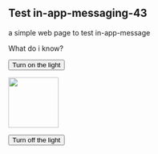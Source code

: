 <!DOCTYPE html>
<html>

 <head>
        
 <script type="text/javascript">

 	 !function(){
         	function t()
         	{
         		var t=document.createElement("script");
         		t.type="text/javascript",t.async=!0,
         		localStorage.getItem("rayToken")?t.src="https://app.raychat.io/scripts/js/"+o+"?rid="+localStorage.getItem("rayToken")+"&href="+window.location.href:t.src="https://app.raychat.io/scripts/js/"+o+"?href="+window.location.href;
         		var e=document.getElementsByTagName("script")[0];
         		e.parentNode.insertBefore(t,e)}var e=document,a=window,o="7f49f12c-94e7-4fea-9328-a81e16f44458";"complete"==e.readyState?t():a.attachEvent?a.attachEvent("onload",t):a.addEventListener("load",t,!1)}();


 </script>
</head> 

<body>

<h2>Test in-app-messaging-43</h2>

<p>a simple web page to test in-app-message </p>

<p>What do i know?</p>

<button onclick="document.getElementById('myImage').src='https://www.google.com/images/srpr/logo4w.png'">Turn on the light</button>

<img id="myImage" src="https://www.google.com/images/srpr/logo4w.png" style="width:100px">

<button onclick="document.getElementById('myImage').src='https://www.google.com/images/srpr/logo4w.png'">Turn off the light</button>



<script src="https://static.pushe.co/pusheweb.js"></script>
<script>
   
</script>

	
   <!-- Pushe.init("5ej158r7z9r8278e");
    Pushe.subscribe();
-->

</body>
</html>
